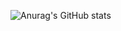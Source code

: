 ![Anurag's GitHub stats](https://github-readme-stats.vercel.app/api?username=UsmanMKafi&show_icons=true)
